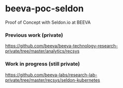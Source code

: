 # beeva-poc-seldon
Proof of Concept with Seldon.io at BEEVA

### Previous work (private)
https://github.com/beeva/beeva-technology-research-private/tree/master/analytics/recsys

### Work in progress (still private)
https://github.com/beeva-labs/research-lab-private/tree/master/recsys/seldon-kubernetes
